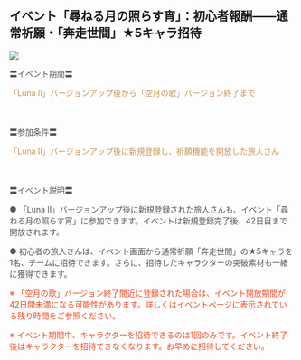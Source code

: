 ## イベント「尋ねる月の照らす宵」：初心者報酬——通常祈願・「奔走世間」★5キャラ招待
<img src="https://sdk.hoyoverse.com/upload/ann/2025/10/10/75aea34ce706f664fd8c186b0e7bd48b_3845101850458082163_transformed.jpg">
<p style="white-space: pre-wrap;"><span style="color:rgba(85,85,85,1)">〓イベント期間〓</span></p><p style="white-space: pre-wrap; text-align: left;"><span style="color:rgba(204,146,85,1)">「Luna Ⅱ」バージョンアップ後から「空月の歌」バージョン終了まで</span></p><p style="white-space: pre-wrap; min-height: 1.5em;"></p><p style="white-space: pre-wrap;"><span style="color:rgba(85,85,85,1)">〓参加条件〓</span></p><p style="white-space: pre-wrap; text-align: left;"><span style="color:rgba(204,146,85,1)">「Luna Ⅱ」バージョンアップ後に新規登録し、祈願機能を開放した旅人さん</span></p><p style="white-space: pre-wrap; min-height: 1.5em; text-align: left;"><span style="color:rgba(173,114,14,1)"> </span></p><p style="white-space: pre-wrap;"><span style="color:rgba(85,85,85,1)">〓イベント説明〓</span></p><p style="white-space: pre-wrap;"><span style="color:rgba(85,85,85,1)">● 「Luna Ⅱ」バージョンアップ後に新規登録された旅人さんも、イベント「尋ねる月の照らす宵」に参加できます。イベントは新規登録完了後、42日目まで開放されます。</span></p><p style="white-space: pre-wrap;"><span style="color:rgba(85,85,85,1)">● 初心者の旅人さんは、イベント画面から通常祈願「奔走世間」の★5キャラを1名、チームに招待できます。さらに、招待したキャラクターの突破素材も一緒に獲得できます。</span></p><p style="white-space: pre-wrap;"><span style="color:rgba(236,73,35,1)">※ 「空月の歌」バージョン終了間近に登録された場合は、イベント開放期間が42日間未満になる可能性があります。詳しくはイベントページに表示されている残り時間をご参照ください。</span></p><p style="white-space: pre-wrap; text-align: left;"><span style="color:rgba(236,73,35,1)">※ イベント期間中、キャラクターを招待できるのは1回のみです。イベント終了後はキャラクターを招待できなくなります。お早めに招待してください。</span></p>
